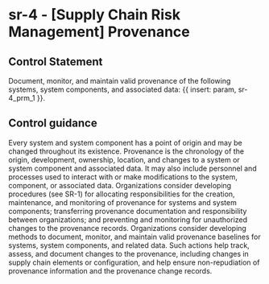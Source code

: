 # sr-4 - \[Supply Chain Risk Management\] Provenance

## Control Statement

Document, monitor, and maintain valid provenance of the following systems, system components, and associated data: {{ insert: param, sr-4_prm_1 }}.

## Control guidance

Every system and system component has a point of origin and may be changed throughout its existence. Provenance is the chronology of the origin, development, ownership, location, and changes to a system or system component and associated data. It may also include personnel and processes used to interact with or make modifications to the system, component, or associated data. Organizations consider developing procedures (see SR-1) for allocating responsibilities for the creation, maintenance, and monitoring of provenance for systems and system components; transferring provenance documentation and responsibility between organizations; and preventing and monitoring for unauthorized changes to the provenance records. Organizations consider developing methods to document, monitor, and maintain valid provenance baselines for systems, system components, and related data. Such actions help track, assess, and document changes to the provenance, including changes in supply chain elements or configuration, and help ensure non-repudiation of provenance information and the provenance change records.
